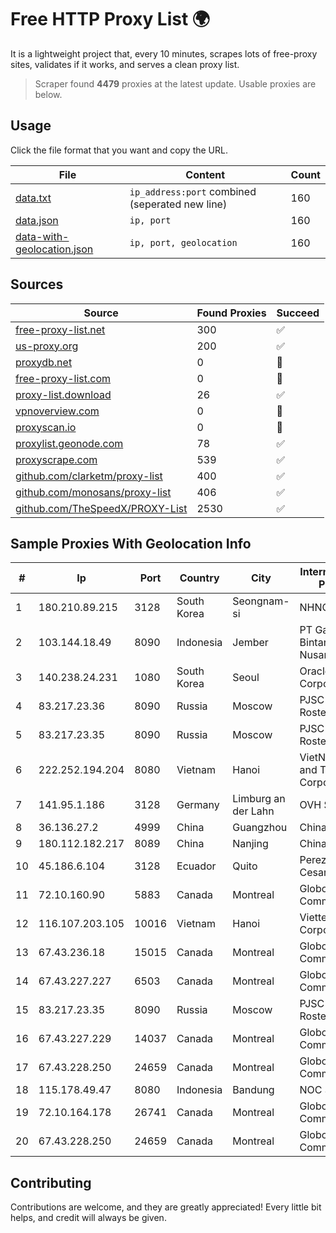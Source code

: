 
# Free HTTP Proxy List 🌍

It is a lightweight project that, every 10 minutes, scrapes lots of free-proxy sites, validates if it works, and serves a clean proxy list.


> Scraper found **4479** proxies at the latest update. Usable proxies are below.

## Usage

Click the file format that you want and copy the URL.


|File|Content|Count|
|----|-------|-----|
|[data.txt](https://raw.githubusercontent.com/themiralay/Proxy-List-World/master/data.txt)|`ip_address:port` combined (seperated new line)|160|
|[data.json](https://raw.githubusercontent.com/themiralay/Proxy-List-World/master/data.json)|`ip, port`|160|
|[data-with-geolocation.json](https://raw.githubusercontent.com/themiralay/Proxy-List-World/master/data-with-geolocation.json)|`ip, port, geolocation`|160|

## Sources

|Source|Found Proxies|Succeed|
|------|-------------|-------|
|[free-proxy-list.net](https://free-proxy-list.net)|300|✅|
|[us-proxy.org](https://www.us-proxy.org)|200|✅|
|[proxydb.net](http://proxydb.net)|0|🚫|
|[free-proxy-list.com](https://free-proxy-list.com/?page=&port=&type%5B%5D=http&type%5B%5D=https&up_time=0&search=Search)|0|🚫|
|[proxy-list.download](https://www.proxy-list.download/HTTP)|26|✅|
|[vpnoverview.com](https://vpnoverview.com/privacy/anonymous-browsing/free-proxy-servers)|0|🚫|
|[proxyscan.io](https://www.proxyscan.io)|0|🚫|
|[proxylist.geonode.com](https://proxylist.geonode.com/api/proxy-list?limit=300&page=1&sort_by=lastChecked&sort_type=desc&protocols=http,https)|78|✅|
|[proxyscrape.com](https://api.proxyscrape.com/v2/?request=displayproxies&protocol=http&timeout=10000&country=all&ssl=all&anonymity=all)|539|✅|
|[github.com/clarketm/proxy-list](https://raw.githubusercontent.com/clarketm/proxy-list/master/proxy-list-raw.txt)|400|✅|
|[github.com/monosans/proxy-list](https://raw.githubusercontent.com/monosans/proxy-list/main/proxies/http.txt)|406|✅|
|[github.com/TheSpeedX/PROXY-List](https://raw.githubusercontent.com/TheSpeedX/PROXY-List/master/http.txt)|2530|✅|


## Sample Proxies With Geolocation Info

|#|Ip|Port|Country|City|Internet Service Provider|
|-|--|----|-------|----|-------------------------|
|1|180.210.89.215|3128|South Korea|Seongnam-si|NHNCLOUD|
|2|103.144.18.49|8090|Indonesia|Jember|PT Gasatek Bintang Nusantara|
|3|140.238.24.231|1080|South Korea|Seoul|Oracle Corporation|
|4|83.217.23.36|8090|Russia|Moscow|PJSC Rostelecom|
|5|83.217.23.35|8090|Russia|Moscow|PJSC Rostelecom|
|6|222.252.194.204|8080|Vietnam|Hanoi|VietNam Post and Telecom Corporation|
|7|141.95.1.186|3128|Germany|Limburg an der Lahn|OVH SAS|
|8|36.136.27.2|4999|China|Guangzhou|China Mobile|
|9|180.112.182.217|8089|China|Nanjing|Chinanet|
|10|45.186.6.104|3128|Ecuador|Quito|Perez Tito Julio Cesar|
|11|72.10.160.90|5883|Canada|Montreal|GloboTech Communications|
|12|116.107.203.105|10016|Vietnam|Hanoi|Viettel Corporation|
|13|67.43.236.18|15015|Canada|Montreal|GloboTech Communications|
|14|67.43.227.227|6503|Canada|Montreal|GloboTech Communications|
|15|83.217.23.35|8090|Russia|Moscow|PJSC Rostelecom|
|16|67.43.227.229|14037|Canada|Montreal|GloboTech Communications|
|17|67.43.228.250|24659|Canada|Montreal|GloboTech Communications|
|18|115.178.49.47|8080|Indonesia|Bandung|NOC SIMAYA|
|19|72.10.164.178|26741|Canada|Montreal|GloboTech Communications|
|20|67.43.228.250|24659|Canada|Montreal|GloboTech Communications|



## Contributing

Contributions are welcome, and they are greatly appreciated! Every
little bit helps, and credit will always be given.

